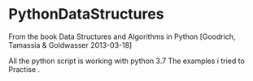 # PythonDataStructures

From the book Data Structures and Algorithms in Python [Goodrich, Tamassia & Goldwasser 2013-03-18]

All the python script is working with python 3.7
The examples i tried to Practise .

